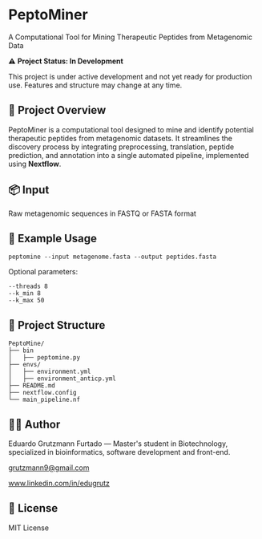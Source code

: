 # PeptoMiner
A Computational Tool for Mining Therapeutic Peptides from Metagenomic Data

⚠️ **Project Status: In Development**

This project is under active development and not yet ready for production use. Features and structure may change at any time.


## 📘 Project Overview

PeptoMiner is a computational tool designed to mine and identify potential therapeutic peptides from metagenomic datasets. It streamlines the discovery process by integrating preprocessing, translation, peptide prediction, and annotation into a single automated pipeline, implemented using **Nextflow**.


## 📦 Input
Raw metagenomic sequences in FASTQ or FASTA format

## 🧬 Example Usage
```
peptomine --input metagenome.fasta --output peptides.fasta
```

Optional parameters:
```
--threads 8
--k_min 8
--k_max 50
```

## 📁 Project Structure
```
PeptoMine/
├── bin
│   ├── peptomine.py
├── envs/
│   ├── environment.yml
│   ├── environment_anticp.yml
├── README.md
├── nextflow.config
└── main_pipeline.nf
```
## 👨‍💻 Author
Eduardo Grutzmann Furtado — Master's student in Biotechnology, specialized in bioinformatics, software development and front-end.

grutzmann9@gmail.com

www.linkedin.com/in/edugrutz

## 📃 License
MIT License

